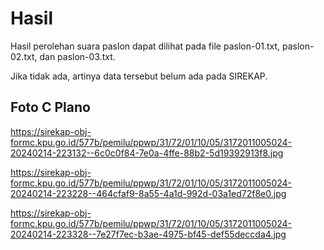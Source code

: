 # Hasil

Hasil perolehan suara paslon dapat dilihat pada file paslon-01.txt, paslon-02.txt, dan paslon-03.txt.

Jika tidak ada, artinya data tersebut belum ada pada SIREKAP.

## Foto C Plano

https://sirekap-obj-formc.kpu.go.id/577b/pemilu/ppwp/31/72/01/10/05/3172011005024-20240214-223132--6c0c0f84-7e0a-4ffe-88b2-5d19392913f8.jpg

https://sirekap-obj-formc.kpu.go.id/577b/pemilu/ppwp/31/72/01/10/05/3172011005024-20240214-223228--464cfaf9-8a55-4a1d-992d-03a1ed72f8e0.jpg

https://sirekap-obj-formc.kpu.go.id/577b/pemilu/ppwp/31/72/01/10/05/3172011005024-20240214-223328--7e27f7ec-b3ae-4975-bf45-def55deccda4.jpg
